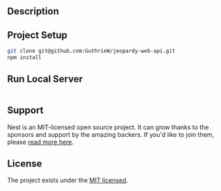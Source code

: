 
## Description


## Project Setup

```bash
git clone git@github.com:GuthrieW/jeopardy-web-api.git
npm install
```

## Run Local Server

```bash

```


## Support

Nest is an MIT-licensed open source project. It can grow thanks to the sponsors and support by the amazing backers. If you'd like to join them, please [read more here](https://docs.nestjs.com/support).

## License

The project exists under the [MIT licensed](https://github.com/GuthrieW/jeopardy-web-api/blob/main/LICENSE).
